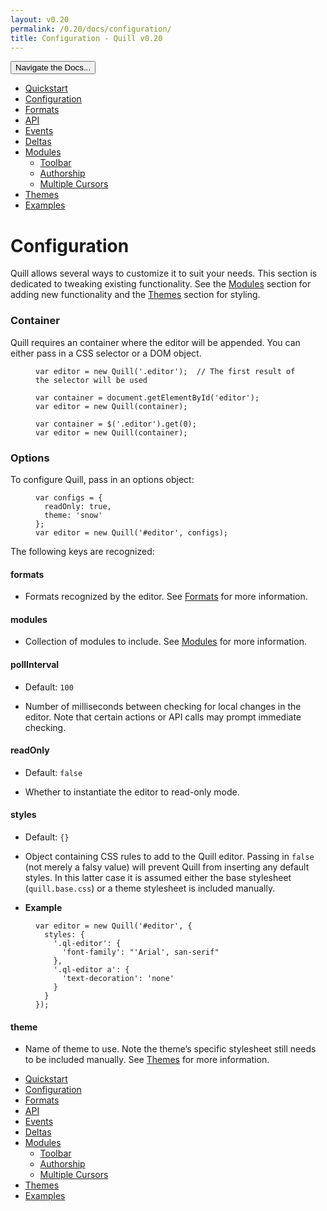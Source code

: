 ```yaml
---
layout: v0.20
permalink: /0.20/docs/configuration/
title: Configuration - Quill v0.20
---
```

<div class="container">
  <div id="sidebar-dropdown">
    <div class="btn-group">
      <button class="btn btn-default dropdown-toggle" data-toggle="dropdown"
      type="button">Navigate the Docs... <span class="caret"></span></button>
      <ul class="dropdown-menu" role="menu">
        <li>
          <a href="/0.20/docs/quickstart/">Quickstart</a>
        </li>
        <li class="active">
          <a href="/0.20/docs/configuration/">Configuration</a>
        </li>
        <li>
          <a href="/0.20/docs/formats/">Formats</a>
        </li>
        <li>
          <a href="/0.20/docs/api/">API</a>
        </li>
        <li>
          <a href="/0.20/docs/events/">Events</a>
        </li>
        <li>
          <a href="/0.20/docs/deltas/">Deltas</a>
        </li>
        <li>
          <a href="/0.20/docs/modules/">Modules</a>
          <ul>
            <li>
              <a href="/0.20/docs/modules/toolbar/">Toolbar</a>
            </li>
            <li>
              <a href="/0.20/docs/modules/authorship/">Authorship</a>
            </li>
            <li>
              <a href="/0.20/docs/modules/multi-cursors/">Multiple Cursors</a>
            </li>
          </ul>
        </li>
        <li>
          <a href="/0.20/docs/themes/">Themes</a>
        </li>
        <li>
          <a href="/0.20/examples/">Examples</a>
        </li>
      </ul>
    </div>
  </div>
  <div class="row">
    <div class="col-sm-9" id="docs-container">
      <h1 id="configuration">Configuration</h1>
      <p>Quill allows several ways to customize it to suit your needs. This
      section is dedicated to tweaking existing functionality. See the <a href=
      "/0.20/docs/modules/">Modules</a> section for adding new functionality
      and the <a href="/0.20/docs/themes/">Themes</a> section for styling.</p>
      <h3 id="container">Container</h3>
      <p>Quill requires an container where the editor will be appended. You can
      either pass in a CSS selector or a DOM object.</p>
      <figure class="highlight">
        <pre>
<code class="language-javascript" data-lang="javascript"><span class=
"kd">var</span> <span class="nx">editor</span> <span class=
"o">=</span> <span class="k">new</span> <span class=
"nx">Quill</span><span class="p">(</span><span class=
"s1">'.editor'</span><span class="p">);</span>  <span class=
"c1">// The first result of the selector will be used</span></code>
</pre>
      </figure>
      <figure class="highlight">
        <pre>
<code class="language-javascript" data-lang="javascript"><span class=
"kd">var</span> <span class="nx">container</span> <span class=
"o">=</span> <span class="nb">document</span><span class=
"p">.</span><span class="nx">getElementById</span><span class=
"p">(</span><span class="s1">'editor'</span><span class="p">);</span>
<span class="kd">var</span> <span class="nx">editor</span> <span class=
"o">=</span> <span class="k">new</span> <span class=
"nx">Quill</span><span class="p">(</span><span class=
"nx">container</span><span class="p">);</span></code>
</pre>
      </figure>
      <figure class="highlight">
        <pre>
<code class="language-javascript" data-lang="javascript"><span class=
"kd">var</span> <span class="nx">container</span> <span class=
"o">=</span> <span class="nx">$</span><span class="p">(</span><span class=
"s1">'.editor'</span><span class="p">).</span><span class=
"nx">get</span><span class="p">(</span><span class="mi">0</span><span class=
"p">);</span>
<span class="kd">var</span> <span class="nx">editor</span> <span class=
"o">=</span> <span class="k">new</span> <span class=
"nx">Quill</span><span class="p">(</span><span class=
"nx">container</span><span class="p">);</span></code>
</pre>
      </figure>
      <h3 id="options">Options</h3>
      <p>To configure Quill, pass in an options object:</p>
      <figure class="highlight">
        <pre>
<code class="language-javascript" data-lang="javascript"><span class=
"kd">var</span> <span class="nx">configs</span> <span class=
"o">=</span> <span class="p">{</span>
  <span class="na">readOnly</span><span class="p">:</span> <span class=
"kc">true</span><span class="p">,</span>
  <span class="na">theme</span><span class="p">:</span> <span class=
"s1">'snow'</span>
<span class="p">};</span>
<span class="kd">var</span> <span class="nx">editor</span> <span class=
"o">=</span> <span class="k">new</span> <span class=
"nx">Quill</span><span class="p">(</span><span class=
"s1">'#editor'</span><span class="p">,</span> <span class=
"nx">configs</span><span class="p">);</span></code>
</pre>
      </figure>
      <p>The following keys are recognized:</p>
      <h4 id="formats">formats</h4>
      <ul>
        <li>Formats recognized by the editor. See <a href=
        "/0.20/docs/formats/">Formats</a> for more information.
        </li>
      </ul>
      <h4 id="modules">modules</h4>
      <ul>
        <li>Collection of modules to include. See <a href=
        "/0.20/docs/modules/">Modules</a> for more information.
        </li>
      </ul>
      <h4 id="pollinterval">pollInterval</h4>
      <ul>
        <li>
          <p>Default: <code class="highlighter-rouge">100</code></p>
        </li>
        <li>
          <p>Number of milliseconds between checking for local changes in the
          editor. Note that certain actions or API calls may prompt immediate
          checking.</p>
        </li>
      </ul>
      <h4 id="readonly">readOnly</h4>
      <ul>
        <li>
          <p>Default: <code class="highlighter-rouge">false</code></p>
        </li>
        <li>
          <p>Whether to instantiate the editor to read-only mode.</p>
        </li>
      </ul>
      <h4 id="styles">styles</h4>
      <ul>
        <li>
          <p>Default: <code class="highlighter-rouge"><span class=
          "p">{}</span></code></p>
        </li>
        <li>
          <p>Object containing CSS rules to add to the Quill editor. Passing in
          <code class="highlighter-rouge">false</code> (not merely a falsy
          value) will prevent Quill from inserting any default styles. In this
          latter case it is assumed either the base stylesheet (<code class=
          "highlighter-rouge">quill.base.css</code>) or a theme stylesheet is
          included manually.</p>
        </li>
        <li>
          <p><strong>Example</strong></p>
        </li>
      </ul>
      <figure class="highlight">
        <pre>
<code class="language-javascript" data-lang="javascript"><span class=
"kd">var</span> <span class="nx">editor</span> <span class=
"o">=</span> <span class="k">new</span> <span class=
"nx">Quill</span><span class="p">(</span><span class=
"s1">'#editor'</span><span class="p">,</span> <span class="p">{</span>
  <span class="na">styles</span><span class="p">:</span> <span class=
"p">{</span>
    <span class="s1">'.ql-editor'</span><span class="p">:</span> <span class=
"p">{</span>
      <span class="s1">'font-family'</span><span class=
"p">:</span> <span class="s2">"'Arial', san-serif"</span>
    <span class="p">},</span>
    <span class="s1">'.ql-editor a'</span><span class="p">:</span> <span class=
"p">{</span>
      <span class="s1">'text-decoration'</span><span class=
"p">:</span> <span class="s1">'none'</span>
    <span class="p">}</span>
  <span class="p">}</span>
<span class="p">});</span></code>
</pre>
      </figure>
      <h4 id="theme">theme</h4>
      <ul>
        <li>Name of theme to use. Note the theme’s specific stylesheet still
        needs to be included manually. See <a href=
        "/0.20/docs/themes/">Themes</a> for more information.
        </li>
      </ul>
    </div>
    <div class="col-sm-3" id="sidebar-container">
      <div class="sidebar-nav" data-offset-top="40" data-spy="affix">
        <ul class="nav">
          <li>
            <a href="/0.20/docs/quickstart/">Quickstart</a>
          </li>
          <li class="active">
            <a href="/0.20/docs/configuration/">Configuration</a>
          </li>
          <li>
            <a href="/0.20/docs/formats/">Formats</a>
          </li>
          <li>
            <a href="/0.20/docs/api/">API</a>
          </li>
          <li>
            <a href="/0.20/docs/events/">Events</a>
          </li>
          <li>
            <a href="/0.20/docs/deltas/">Deltas</a>
          </li>
          <li>
            <a href="/0.20/docs/modules/">Modules</a>
            <ul class="nav">
              <li>
                <a href="/0.20/docs/modules/toolbar/">Toolbar</a>
              </li>
              <li>
                <a href="/0.20/docs/modules/authorship/">Authorship</a>
              </li>
              <li>
                <a href="/0.20/docs/modules/multi-cursors/">Multiple
                Cursors</a>
              </li>
            </ul>
          </li>
          <li>
            <a href="/0.20/docs/themes/">Themes</a>
          </li>
          <li>
            <a href="/0.20/examples/">Examples</a>
          </li>
        </ul>
      </div>
    </div>
  </div>
</div>
<script src="//code.jquery.com/jquery-3.0.0.min.js"></script>
<script src="//netdna.bootstrapcdn.com/bootstrap/3.3.4/js/bootstrap.min.js"></script>